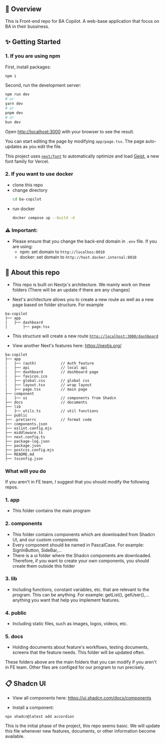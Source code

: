 ## 🎯 Overview
This is Front-end repo for BA Copilot. A web-base application that focus on BA in their bussiness.   

## ✨ Getting Started
### 1. If you are using npm
First, install packages:


```bash
npm i
```

Second, run the development server:

```bash
npm run dev
# or
yarn dev
# or
pnpm dev
# or
bun dev
```

Open [http://localhost:3000](http://localhost:3000) with your browser to see the result.

You can start editing the page by modifying `app/page.tsx`. The page auto-updates as you edit the file.

This project uses [`next/font`](https://nextjs.org/docs/app/building-your-application/optimizing/fonts) to automatically optimize and load [Geist](https://vercel.com/font), a new font family for Vercel.

### 2. If you want to use docker
- clone this repo
- change directory
    ```bash
    cd ba-copilot
    ```
- run docker
    ```bash
    docker compose up --build -d
    ```
### ⚠️ Important:
- Please ensure that you change the back-end domain in `.env` file. If you are using:
    - npm: set domain to `http://localhos:8010`
    - docker: set domain to `http://host.docker.internal:8010`
        

## 📁 About this repo
- This repo is built on Nextjs's architecture. We mainly work on these folders (There will be an update if there are any changes)

- Next's architecture allows you to create a new route as well as a new page based on folder structure. For example
```
ba-copilot
├── app
|   ├── dashboard
|       ├── page.tsx
```
- This structure will create a new route [`http://localhost:3000/dashboard`]()

- View another Next's features here: https://nextjs.org/

```
ba-copilot
├── app
|   ├── (auth)           // Auth feature
|   ├── api              // local api
|   ├── dashboard        // dashboard page
|   ├── favicon.ico
|   ├── global.css       // global css
|   ├── layout.tsx       // wrap layout
|   ├── page.tsx         // main page
├── component
|   ├── ui               // components from Shadcn
├── docs                 // documents
├── lib 
|   ├── utils.ts         // util functions
├── public
├── .pretierrc           // format code
├── components.json  
├── eslint.config.mjs
├── middleware.ts
├── next.config.ts
├── package-log.json
├── package.json
├── postcss.config.mjs
├── README.md
├── tsconfig.json
```

### What will you do
If you aren't in FE team, I suggest that you should modify the following repos.

### 1. app
- This folder contains the main program

### 2. components
- This folder contains components which are downloaded from Shadcn UI, and our custom components
- Every component should be named in PascalCase. For example: SignInButton, SideBar,...
- There is a ui folder where the Shadcn components are downloaded. Therefore, if you want to create your own components, you should create them outside this folder

### 3. lib
- Including functions, constant variables, etc. that are relevant to the program. This can be anything. For example: getList(), getUser(),... anything you want that help you implement features.

### 4. public
- Including static files, such as images, logos, videos, etc.

### 5. docs
- Holding documents about feature's workflows, testing documents, screens that the feature needs. This folder will be updated often.


These folders above are the main folders that you can modify if you aren't in FE team. Other files are configed for our program to run precisely. 

## 📋 Shadcn UI
- View all components here:
https://ui.shadcn.com/docs/components

- Install a component:
```
npx shadcn@latest add accordion
```

This is the initial phase of the project, this repo seems basic. We will update this file whenever new features, documents, or other information become available.    




